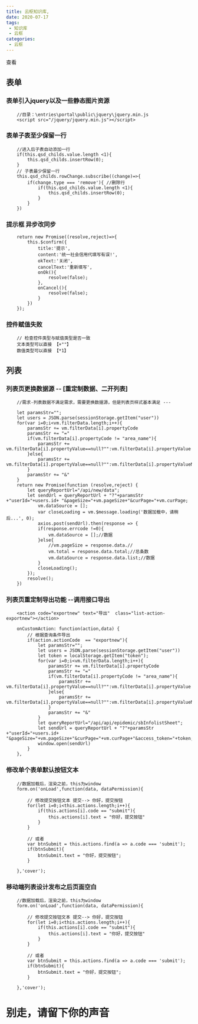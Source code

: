 ```yaml
---
title: 云枢知识库,
date: 2020-07-17
tags:
 - 知识库
 - 云枢       
categories: 
 - 云枢
---
```


<el-row :gutter="20">
  <el-col :span="12"><div class="grid-content bg-purple"><el-input placeholder="请输入密码进行查看" v-model="pwd" show-password @keyup.enter.native="login"></el-input></div></el-col>
  <el-col :span="12"><div class="grid-content bg-purple-light"><el-button type="success" @click="login">查看</el-button></div></el-col>
</el-row>
<div v-if="ispwd">


## 表单
### 表单引入jquery以及一些静态图片资源
```
    //目录：\entries\portal\public\jquery\jquery.min.js
    <script src="/jquery/jquery.min.js"></script>
```

### 表单子表至少保留一行
```
    //进入后子表自动添加一行
    if(this.qsd_childs.value.length <1){
        this.qsd_childs.insertRow(0);
    }
    // 子表最少保留一行
    this.qsd_childs.rowChange.subscribe((change)=>{
        if(change.type === 'remove'){ //删除行
            if(this.qsd_childs.value.length <1){
                this.qsd_childs.insertRow(0);
            }
        }
    })
```
###  提示框 异步改同步
```
    return new Promise((resolve,reject)=>{
        this.$confirm({ 
            title:'提示',
            content:'统一社会信用代填写有误!',
            okText:'关闭',
            cancelText:'重新填写',
            onOk(){ 
                resolve(false);
            },
            onCancel(){
                resolve(false);
            }
        })
    });
```
###  控件赋值失败 
```
    // 检查控件类型与赋值类型是否一致
    文本类型可以直接 【+""】
    数值类型可以直接 【*1】
```

## 列表
### 列表页更换数据源 -- [重定制数据、二开列表]
```
    //需求-列表数据不满足需求，需要更换数据源，但是列表页样式基本满足 ---

    let paramsStr="";
    let users = JSON.parse(sessionStorage.getItem("user"))
    for(var i=0;i<vm.filterData.length;i++){
        paramsStr += vm.filterData[i].propertyCode
        paramsStr += "="
        if(vm.filterData[i].propertyCode != "area_name"){
            paramsStr += vm.filterData[i].propertyValue==null?"":vm.filterData[i].propertyValue
        }else{
            paramsStr += vm.filterData[i].propertyValue==null?"":vm.filterData[i].propertyValueName
        }
        paramsStr += "&"
    }
    return new Promise(function (resolve,reject) {
        let queryReportUrl="/api/new/data";
        let sendUrl = queryReportUrl + "?"+paramsStr +"userId="+users.id+ "&pageSize="+vm.pageSize+"&curPage="+vm.curPage;
            vm.dataSource = [];
            var closeLoading = vm.$message.loading('数据加载中，请稍后...', 0);
            axios.post(sendUrl).then(response => {
            if(response.errcode !=0){
                vm.dataSource = [];//数据
            }else{
                //vm.pageSize = response.data.//
                vm.total = response.data.total;//总条数
                vm.dataSource = response.data.list;//数据
            }
            closeLoading();
        });
        resolve();
    })
```
### 列表页重定制导出功能 --调用接口导出
```
    <action code="exportnew" text="导出"  class="list-action-exportnew"></action>

    onCustomAction: function(action,data) {
        // 根据查询条件导出
        if(action.actionCode  == "exportnew"){
            let paramsStr="";
            let users = JSON.parse(sessionStorage.getItem("user"))
            let token = localStorage.getItem("token");
            for(var i=0;i<vm.filterData.length;i++){
                paramsStr += vm.filterData[i].propertyCode
                paramsStr += "="
                if(vm.filterData[i].propertyCode != "area_name"){
                    paramsStr += vm.filterData[i].propertyValue==null?"":vm.filterData[i].propertyValue
                }else{
                    paramsStr += vm.filterData[i].propertyValue==null?"":vm.filterData[i].propertyValueName
                }
                paramsStr += "&"
            }
            let queryReportUrl="/api/api/epidemic/sbInfolistSheet";
            let sendUrl = queryReportUrl + "?"+paramsStr +"userId="+users.id+ "&pageSize="+vm.pageSize+"&curPage="+vm.curPage+"&access_token="+token;
            window.open(sendUrl)
        }
    },
```

### 修改单个表单默认按钮文本
```
    //数据加载后，渲染之前，this为window
    form.on('onLoad',function(data, dataPermission){

        // 修改提交按钮文本 提交--> 你好，提交按钮
        for(let i=0;i<this.actions.length;i++){
            if(this.actions[i].code == "submit"){
                this.actions[i].text = "你好，提交按钮"
            }
        }

        // 或者
        var btnSubmit = this.actions.find(a => a.code === 'submit');
        if(btnSubmit){
            btnSubmit.text = "你好，提交按钮";
        }
        
    },'cover');
```

### 移动端列表设计发布之后页面空白
```
    //数据加载后，渲染之前，this为window
    form.on('onLoad',function(data, dataPermission){

        // 修改提交按钮文本 提交--> 你好，提交按钮
        for(let i=0;i<this.actions.length;i++){
            if(this.actions[i].code == "submit"){
                this.actions[i].text = "你好，提交按钮"
            }
        }

        // 或者
        var btnSubmit = this.actions.find(a => a.code === 'submit');
        if(btnSubmit){
            btnSubmit.text = "你好，提交按钮";
        }
        
    },'cover');
```





# 别走，请留下你的声音
<Vssue title="test评论" />












</div>


<script>
    export default {
        data() {
            return {
                ispwd:false,
                pwd:''
            }
        },
        mounted () {
            this.pwd = "";
        },
        methods:{
            login(){
                
                let pwdMd5 = this.$md5(this.pwd)
                if(pwdMd5 == "6a957366fd1c72d726f99bbe77ccfa85"){
                    this.ispwd = true;
                }else{
                    this.pwd = "";
                    this.ispwd = false;
                    this.$message.error('密码输入错误，请重新输入，或联系博主！');
                }
            }
        }
    }
</script>
